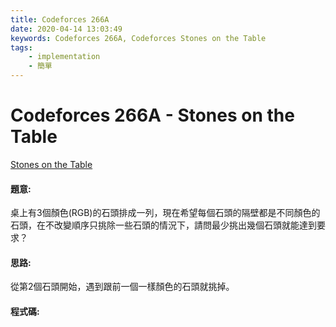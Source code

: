 ```yaml
---
title: Codeforces 266A
date: 2020-04-14 13:03:49
keywords: Codeforces 266A, Codeforces Stones on the Table
tags:
    - implementation
    - 簡單
---
```

# Codeforces 266A - Stones on the Table
[Stones on the Table](https://codeforces.com/problemset/problem/266/A)

#### 題意:
桌上有3個顏色(RGB)的石頭排成一列，現在希望每個石頭的隔壁都是不同顏色的石頭，在不改變順序只挑除一些石頭的情況下，請問最少挑出幾個石頭就能達到要求？
<!-- more -->
#### 思路:
從第2個石頭開始，遇到跟前一個一樣顏色的石頭就挑掉。

#### 程式碼:
<script src="https://gist.github.com/Daviswww/d9d3881c3007f9e1b2d49a954758a357.js"></script>